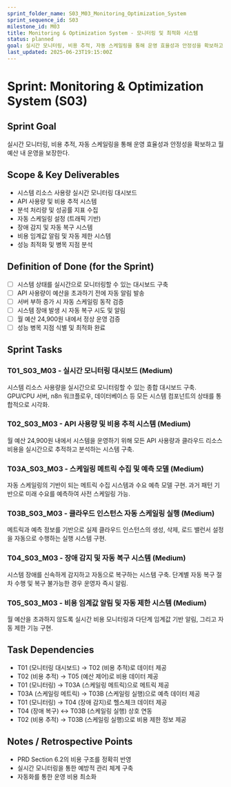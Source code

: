 ```yaml
---
sprint_folder_name: S03_M03_Monitoring_Optimization_System
sprint_sequence_id: S03
milestone_id: M03
title: Monitoring & Optimization System - 모니터링 및 최적화 시스템
status: planned
goal: 실시간 모니터링, 비용 추적, 자동 스케일링을 통해 운영 효율성과 안정성을 확보하고 월 예산 내 운영을 보장한다.
last_updated: 2025-06-23T19:15:00Z
---
```


# Sprint: Monitoring & Optimization System (S03)

## Sprint Goal
실시간 모니터링, 비용 추적, 자동 스케일링을 통해 운영 효율성과 안정성을 확보하고 월 예산 내 운영을 보장한다.

## Scope & Key Deliverables
- 시스템 리소스 사용량 실시간 모니터링 대시보드
- API 사용량 및 비용 추적 시스템
- 분석 처리량 및 성공률 지표 수집
- 자동 스케일링 설정 (트래픽 기반)
- 장애 감지 및 자동 복구 시스템
- 비용 임계값 알림 및 자동 제한 시스템
- 성능 최적화 및 병목 지점 분석

## Definition of Done (for the Sprint)
- [ ] 시스템 상태를 실시간으로 모니터링할 수 있는 대시보드 구축
- [ ] API 사용량이 예산을 초과하기 전에 자동 알림 발송
- [ ] 서버 부하 증가 시 자동 스케일링 동작 검증
- [ ] 시스템 장애 발생 시 자동 복구 시도 및 알림
- [ ] 월 예산 24,900원 내에서 정상 운영 검증
- [ ] 성능 병목 지점 식별 및 최적화 완료

## Sprint Tasks

### T01_S03_M03 - 실시간 모니터링 대시보드 (Medium)
시스템 리소스 사용량을 실시간으로 모니터링할 수 있는 종합 대시보드 구축. GPU/CPU 서버, n8n 워크플로우, 데이터베이스 등 모든 시스템 컴포넌트의 상태를 통합적으로 시각화.

### T02_S03_M03 - API 사용량 및 비용 추적 시스템 (Medium)
월 예산 24,900원 내에서 시스템을 운영하기 위해 모든 API 사용량과 클라우드 리소스 비용을 실시간으로 추적하고 분석하는 시스템 구축.

### T03A_S03_M03 - 스케일링 메트릭 수집 및 예측 모델 (Medium)
자동 스케일링의 기반이 되는 메트릭 수집 시스템과 수요 예측 모델 구현. 과거 패턴 기반으로 미래 수요를 예측하여 사전 스케일링 가능.

### T03B_S03_M03 - 클라우드 인스턴스 자동 스케일링 실행 (Medium)
메트릭과 예측 정보를 기반으로 실제 클라우드 인스턴스의 생성, 삭제, 로드 밸런서 설정을 자동으로 수행하는 실행 시스템 구현.

### T04_S03_M03 - 장애 감지 및 자동 복구 시스템 (Medium)
시스템 장애를 신속하게 감지하고 자동으로 복구하는 시스템 구축. 단계별 자동 복구 절차 수행 및 복구 불가능한 경우 운영자 즉시 알림.

### T05_S03_M03 - 비용 임계값 알림 및 자동 제한 시스템 (Medium)
월 예산을 초과하지 않도록 실시간 비용 모니터링과 다단계 임계값 기반 알림, 그리고 자동 제한 기능 구현.

## Task Dependencies
- T01 (모니터링 대시보드) → T02 (비용 추적)로 데이터 제공
- T02 (비용 추적) → T05 (예산 제어)로 비용 데이터 제공  
- T01 (모니터링) → T03A (스케일링 메트릭)으로 메트릭 제공
- T03A (스케일링 메트릭) → T03B (스케일링 실행)으로 예측 데이터 제공
- T01 (모니터링) → T04 (장애 감지)로 헬스체크 데이터 제공
- T04 (장애 복구) ↔ T03B (스케일링 실행) 상호 연동
- T02 (비용 추적) → T03B (스케일링 실행)으로 비용 제한 정보 제공

## Notes / Retrospective Points
- PRD Section 6.2의 비용 구조를 정확히 반영
- 실시간 모니터링을 통한 예방적 관리 체계 구축
- 자동화를 통한 운영 비용 최소화
